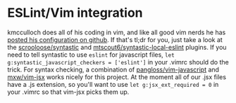 # ESLint/Vim integration

kmcculloch does all of his coding in vim, and like all good vim nerds he has [posted his configuration on github](https://github.com/kmcculloch/myvim). If that's tl;dr for you, just take a look at the [scrooloose/syntastic](https://github.com/vim-syntastic/syntastic) and [mtscout6/syntastic-local-eslint](https://github.com/mtscout6/syntastic-local-eslint.vim) plugins. If you need to tell syntastic to use `eslint` for javascript files, `let g:syntastic_javascript_checkers = ['eslint']` in your .vimrc should do the trick. For syntax checking, a combination of [pangloss/vim-javascript](https://github.com/pangloss/vim-javascript) and [mxw/vim-jsx](https://github.com/mxw/vim-jsx) works nicely for this project. At the moment all of our .jsx files have a .js extension, so you'll want to use `let g:jsx_ext_required = 0` in your .vimrc so that vim-jsx picks them up.
